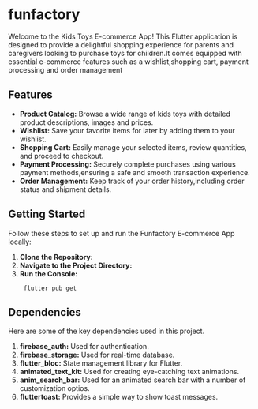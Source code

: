 # funfactory

Welcome to the Kids Toys E-commerce App! This Flutter application is designed to provide a delightful shopping experience for parents and caregivers looking to purchase toys for children.It comes equipped with essential e-commerce features such as a wishlist,shopping cart, payment processing and order management

## Features

- **Product Catalog:** Browse a wide range of kids toys with detailed product descriptions, images and prices.
- **Wishlist:** Save your favorite items for later by adding them to your wishlist.
- **Shopping Cart:** Easily manage your selected items, review quantities, and proceed to checkout.
- **Payment Processing:** Securely complete purchases using various payment methods,ensuring a safe and smooth transaction experience.
- **Order Management:** Keep track of your order history,including order status and shipment details.
## Getting Started
Follow these steps to set up and run the Funfactory E-commerce App locally:
1. **Clone the Repository:**
2.  **Navigate to the Project Directory:**  
3.  **Run the Console:**        
    ```
     flutter pub get
    ```
## Dependencies
Here are some of the key dependencies used in this project.
1.  **firebase_auth:** Used for authentication.
2.  **firebase_storage:** Used for real-time database.
3.  **flutter_bloc:** State management library for Flutter.
4.  **animated_text_kit:** Used for creating eye-catching text animations.
5.  **anim_search_bar:** Used for an animated search bar with a number of customization optios.
6.  **fluttertoast:** Provides a simple way to show toast messages.

